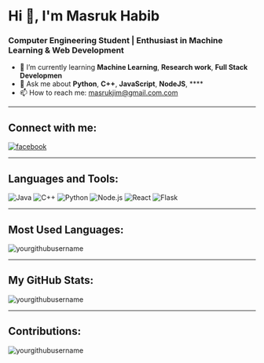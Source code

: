 # Hi 👋, I'm Masruk Habib

### Computer Engineering Student | Enthusiast in Machine Learning & Web Development

- 🌱 I’m currently learning **Machine Learning**, **Research work**, **Full Stack Developmen**
- 💬 Ask me about **Python**, **C++**, **JavaScript**, **NodeJS**, ****
- 📫 How to reach me: masrukjim@gmail.com.com

---

## Connect with me:
<p align="left">
<a href="https://facebook.com/yourprofile" target="blank"><img align="center" src="https://img.shields.io/badge/Facebook-1877F2?style=for-the-badge&logo=facebook&logoColor=white" alt="facebook"/></a>
</p>

---

## Languages and Tools:
<p align="left">
    <img src="https://img.shields.io/badge/Java-ED8B00?style=for-the-badge&logo=java&logoColor=white" alt="Java"/>
    <img src="https://img.shields.io/badge/C%2B%2B-00599C?style=for-the-badge&logo=c%2B%2B&logoColor=white" alt="C++"/>
    <img src="https://img.shields.io/badge/Python-14354C?style=for-the-badge&logo=python&logoColor=white" alt="Python"/>
    <img src="https://img.shields.io/badge/Node.js-43853D?style=for-the-badge&logo=node.js&logoColor=white" alt="Node.js"/>
    <img src="https://img.shields.io/badge/React-20232A?style=for-the-badge&logo=react&logoColor=61DAFB" alt="React"/>
    <img src="https://img.shields.io/badge/Flask-000000?style=for-the-badge&logo=flask&logoColor=white" alt="Flask"/>
    <!-- Add more technologies or tools -->
</p>

---

## Most Used Languages:
<p align="left">
    <img src="https://github-readme-stats.vercel.app/api/top-langs?username=yourgithubusername&show_icons=true&locale=en&layout=compact" alt="yourgithubusername"/>
</p>

---

## My GitHub Stats:
<p align="left">
    <img src="https://github-readme-stats.vercel.app/api?username=yourgithubusername&show_icons=true&theme=radical" alt="yourgithubusername"/>
</p>

---

## Contributions:
<p align="left">
    <img src="https://github-readme-streak-stats.herokuapp.com/?user=yourgithubusername&theme=radical" alt="yourgithubusername" />
</p>

